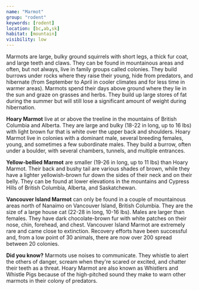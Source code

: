 ```yaml
---
name: "Marmot"
group: "rodent"
keywords: [rodent]
location: [bc,ab,sk]
habitat: [mountain]
visibility: low
---
```

Marmots are large, bulky ground squirrels with short legs, a thick fur coat, and large teeth and claws. They can be found in mountainous areas and often, but not always, live in family groups called colonies. They build burrows under rocks where they raise their young, hide from predators, and hibernate (from September to April in cooler climates and for less time in warmer areas). Marmots spend their days above ground where they lie in the sun and graze on grasses and herbs. They build up large stores of fat during the summer but will still lose a significant amount of weight during hibernation.

**Hoary Marmot** live at or above the treeline in the mountains of British Columbia and Alberta. They are large and bulky (18-22 in long, up to 16 lbs) with light brown fur that is white over the upper back and shoulders. Hoary Marmot live in colonies with a dominant male, several breeding females, young, and sometimes a few subordinate males. They build a burrow, often under a boulder, with several chambers, tunnels, and multiple entrances.

**Yellow-bellied Marmot** are smaller (19-26 in long, up to 11 lbs) than Hoary Marmot. Their back and bushy tail are various shades of brown, while they have a lighter yellowish-brown fur down the sides of their neck and on their belly. They can be found at lower elevations in the mountains and Cypress Hills of British Columbia, Alberta, and Saskatchewan.

**Vancouver Island Marmot** can only be found in a couple of mountainous areas north of Nanaimo on Vancouver Island, British Columbia. They are the size of a large house cat (22-28 in long, 10-16 lbs). Males are larger than females. They have dark chocolate-brown fur with white patches on their nose, chin, forehead, and chest. Vancouver Island Marmot are extremely rare and came close to extinction. Recovery efforts have been successful and, from a low point of 30 animals, there are now over 200 spread between 20 colonies.

**Did you know?** Marmots use noises to communicate. They whistle to alert the others of danger, scream when they're scared or excited, and chatter their teeth as a threat. Hoary Marmot are also known as Whistlers and Whistle Pigs because of the high-pitched sound they make to warn other marmots in their colony of predators. 
